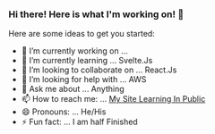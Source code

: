 ### Hi there! Here is what I'm working on! 👋


Here are some ideas to get you started:

- 🔭 I’m currently working on ...
- 🌱 I’m currently learning ... Svelte.Js
- 👯 I’m looking to collaborate on ... React.Js
- 🤔 I’m looking for help with ... AWS
- 💬 Ask me about ... Anything
- 📫 How to reach me: ... [My Site Learning In Public](https://www.alfieqashwa.me)
- 😄 Pronouns: ... He/His
- ⚡ Fun fact: ... I am half Finished
